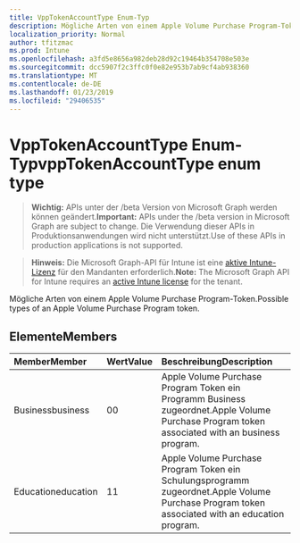 ```yaml
---
title: VppTokenAccountType Enum-Typ
description: Mögliche Arten von einem Apple Volume Purchase Program-Token.
localization_priority: Normal
author: tfitzmac
ms.prod: Intune
ms.openlocfilehash: a3fd5e8656a982deb28d92c19464b354708e503e
ms.sourcegitcommit: dcc5907f2c3ffc0f0e82e953b7ab9cf4ab938360
ms.translationtype: MT
ms.contentlocale: de-DE
ms.lasthandoff: 01/23/2019
ms.locfileid: "29406535"
---
```

# <a name="vpptokenaccounttype-enum-type"></a><span data-ttu-id="b60f0-103">VppTokenAccountType Enum-Typ</span><span class="sxs-lookup"><span data-stu-id="b60f0-103">vppTokenAccountType enum type</span></span>

> <span data-ttu-id="b60f0-104">**Wichtig:** APIs unter der /beta Version von Microsoft Graph werden können geändert.</span><span class="sxs-lookup"><span data-stu-id="b60f0-104">**Important:** APIs under the /beta version in Microsoft Graph are subject to change.</span></span> <span data-ttu-id="b60f0-105">Die Verwendung dieser APIs in Produktionsanwendungen wird nicht unterstützt.</span><span class="sxs-lookup"><span data-stu-id="b60f0-105">Use of these APIs in production applications is not supported.</span></span>

> <span data-ttu-id="b60f0-106">**Hinweis:** Die Microsoft Graph-API für Intune ist eine [aktive Intune-Lizenz](https://go.microsoft.com/fwlink/?linkid=839381) für den Mandanten erforderlich.</span><span class="sxs-lookup"><span data-stu-id="b60f0-106">**Note:** The Microsoft Graph API for Intune requires an [active Intune license](https://go.microsoft.com/fwlink/?linkid=839381) for the tenant.</span></span>

<span data-ttu-id="b60f0-107">Mögliche Arten von einem Apple Volume Purchase Program-Token.</span><span class="sxs-lookup"><span data-stu-id="b60f0-107">Possible types of an Apple Volume Purchase Program token.</span></span>

## <a name="members"></a><span data-ttu-id="b60f0-108">Elemente</span><span class="sxs-lookup"><span data-stu-id="b60f0-108">Members</span></span>
|<span data-ttu-id="b60f0-109">Member</span><span class="sxs-lookup"><span data-stu-id="b60f0-109">Member</span></span>|<span data-ttu-id="b60f0-110">Wert</span><span class="sxs-lookup"><span data-stu-id="b60f0-110">Value</span></span>|<span data-ttu-id="b60f0-111">Beschreibung</span><span class="sxs-lookup"><span data-stu-id="b60f0-111">Description</span></span>|
|:---|:---|:---|
|<span data-ttu-id="b60f0-112">Business</span><span class="sxs-lookup"><span data-stu-id="b60f0-112">business</span></span>|<span data-ttu-id="b60f0-113">0</span><span class="sxs-lookup"><span data-stu-id="b60f0-113">0</span></span>|<span data-ttu-id="b60f0-114">Apple Volume Purchase Program Token ein Programm Business zugeordnet.</span><span class="sxs-lookup"><span data-stu-id="b60f0-114">Apple Volume Purchase Program token associated with an business program.</span></span>|
|<span data-ttu-id="b60f0-115">Education</span><span class="sxs-lookup"><span data-stu-id="b60f0-115">education</span></span>|<span data-ttu-id="b60f0-116">1</span><span class="sxs-lookup"><span data-stu-id="b60f0-116">1</span></span>|<span data-ttu-id="b60f0-117">Apple Volume Purchase Program Token ein Schulungsprogramm zugeordnet.</span><span class="sxs-lookup"><span data-stu-id="b60f0-117">Apple Volume Purchase Program token associated with an education program.</span></span>|





